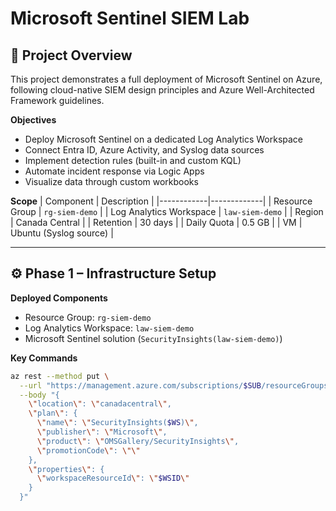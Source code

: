 # Microsoft Sentinel SIEM Lab

## 🧠 Project Overview
This project demonstrates a full deployment of Microsoft Sentinel on Azure, following cloud-native SIEM design principles and Azure Well-Architected Framework guidelines.

**Objectives**
- Deploy Microsoft Sentinel on a dedicated Log Analytics Workspace  
- Connect Entra ID, Azure Activity, and Syslog data sources  
- Implement detection rules (built-in and custom KQL)  
- Automate incident response via Logic Apps  
- Visualize data through custom workbooks  

**Scope**
| Component | Description |
|------------|-------------|
| Resource Group | `rg-siem-demo` |
| Log Analytics Workspace | `law-siem-demo` |
| Region | Canada Central |
| Retention | 30 days |
| Daily Quota | 0.5 GB |
| VM | Ubuntu (Syslog source) |

---

## ⚙️ Phase 1 – Infrastructure Setup

**Deployed Components**
- Resource Group: `rg-siem-demo`
- Log Analytics Workspace: `law-siem-demo`
- Microsoft Sentinel solution (`SecurityInsights(law-siem-demo)`)

**Key Commands**
```bash
az rest --method put \
  --url "https://management.azure.com/subscriptions/$SUB/resourceGroups/$RG/providers/Microsoft.OperationsManagement/solutions/SecurityInsights($WS)?api-version=2015-11-01-preview" \
  --body "{
    \"location\": \"canadacentral\",
    \"plan\": {
      \"name\": \"SecurityInsights($WS)\",
      \"publisher\": \"Microsoft\",
      \"product\": \"OMSGallery/SecurityInsights\",
      \"promotionCode\": \"\"
    },
    \"properties\": {
      \"workspaceResourceId\": \"$WSID\"
    }
  }"